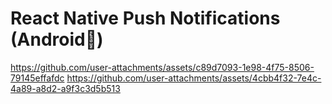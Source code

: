 # React Native Push Notifications (Android📲)

https://github.com/user-attachments/assets/c89d7093-1e98-4f75-8506-79145effafdc https://github.com/user-attachments/assets/4cbb4f32-7e4c-4a89-a8d2-a9f3c3d5b513
